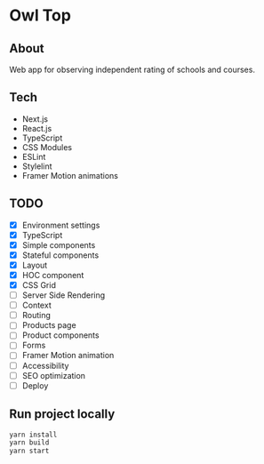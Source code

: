 # Owl Top

## About

Web app for observing independent rating of schools and courses.

## Tech

- Next.js
- React.js
- TypeScript
- CSS Modules
- ESLint
- Stylelint
- Framer Motion animations

## TODO

- [x] Environment settings
- [x] TypeScript
- [x] Simple components
- [x] Stateful components
- [x] Layout
- [x] HOC component
- [x] CSS Grid
- [ ] Server Side Rendering
- [ ] Context
- [ ] Routing
- [ ] Products page
- [ ] Product components
- [ ] Forms
- [ ] Framer Motion animation
- [ ] Accessibility
- [ ] SEO optimization
- [ ] Deploy

## Run project locally

```bash
yarn install
yarn build
yarn start
```
